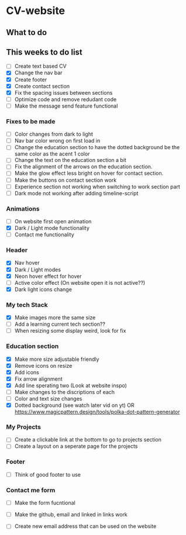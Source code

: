 # CV-website

## What to do
## This weeks to do list
- [ ] Create text based CV
- [x] Change the nav bar
- [x] Create footer
- [x] Create contact section
- [x] Fix the spacing issues between sections
- [ ] Optimize code and remove redudant code
- [ ] Make the message send feature functional

### Fixes to be made
- [ ] Color changes from dark to light
- [ ] Nav bar color wrong on first load in
- [ ] Change the education section to have the dotted background be the same color as the acent 1 color
- [ ] Change the text on the education section a bit
- [ ] Fix the alignment of the arrows on the education section.
- [ ] Make the glow effect less bright on hover for contact section.
- [ ] Make the buttons on contact section work
- [ ] Experience section not working when switching to work section part
- [ ] Dark mode not working after adding timeline-script

### Animations
 - [ ] On website first open animation
  - [x] Dark / Light mode functionality
  - [ ] Contact me functionality

### Header
 - [x] Nav hover
 - [x] Dark / Light modes
 - [x] Neon hover effect for hover
 - [ ] Active color effect (On website open it is not active??)
 - [x] Dark light icons change

### My tech Stack
- [x] Make images more the same size
- [ ] Add a learning current tech section??
- [ ] When resizing some display weird, look for fix

### Education section
- [x] Make more size adjustable friendly
- [x] Remove icons on resize
- [x] Add icons 
- [x] Fix arrow alignment
- [x] Add line sperating two (Look at website inspo)
- [ ] Make changes to the discriptions of each
- [ ] Color and text size changes
- [x] Dotted background (see watch later vid on yt) OR https://www.magicpattern.design/tools/polka-dot-pattern-generator

### My Projects
- [ ] Create a clickable link at the bottom to go to projects section
- [ ] Create a layout on a seperate page for the projects

### Footer
- [ ] Think of good footer to use

### Contact me form
- [ ] Make the form fucntional
- [ ] Make the github, email and linked in links work
- [ ] Create new email address that can be used on the website

